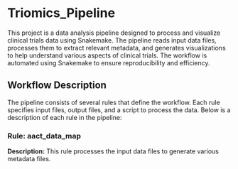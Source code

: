# Triomics_Pipeline

This project is a data analysis pipeline designed to process and visualize clinical trials data using Snakemake. The pipeline reads input data files, processes them to extract relevant metadata, and generates visualizations to help understand various aspects of clinical trials. The workflow is automated using Snakemake to ensure reproducibility and efficiency.

## Workflow Description

The pipeline consists of several rules that define the workflow. Each rule specifies input files, output files, and a script to process the data. Below is a description of each rule in the pipeline:

### Rule: aact_data_map

**Description:** This rule processes the input data files to generate various metadata files.
